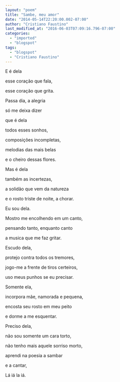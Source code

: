 ```yaml
---
layout: "poem"
title: "Sambe, meu amor"
date: "2014-05-14T22:20:00.002-07:00"
author: "Cristiano Faustino"
last_modified_at: "2016-06-03T07:09:16.796-07:00"
categories:
  - "imported"
  - "blogspot"
tags:
  - "blogspot"
  - "Cristiano Faustino"
---
```


E é dela

esse coração que fala,

esse coração que grita.

Passa dia, a alegria

só me deixa dizer

que é dela

todos esses sonhos,

composições incompletas,

melodias das mais belas

e o cheiro dessas flores.

Mas é dela

também as incertezas,

a solidão que vem da natureza

e o rosto triste de noite, a chorar.

Eu sou dela.

Mostro me encolhendo em um canto,

pensando tanto, enquanto canto

a musica que me faz gritar.

Escudo dela,

protejo contra todos os tremores,

jogo-me a frente de tiros certeiros,

uso meus punhos se eu precisar.

Somente ela,

incorpora mãe, namorada e pequena,

encosta seu rosto em meu peito

e dorme a me esquentar.

Preciso dela,

não sou somente um cara torto,

não tenho mais aquele sorriso morto,

aprendi na poesia a sambar

e a cantar,

Lá iá la iá.